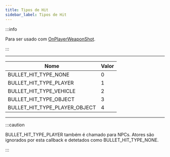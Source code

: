 ```yaml
---
title: Tipos de Hit
sidebar_label: Tipos de Hit
---
```


:::info

Para ser usado com [OnPlayerWeaponShot](../callbacks/OnPlayerWeaponShot).

:::

---

| Nome                          | Valor |
| ----------------------------- | ----- |
| BULLET_HIT_TYPE_NONE          | 0     |
| BULLET_HIT_TYPE_PLAYER        | 1     |
| BULLET_HIT_TYPE_VEHICLE       | 2     |
| BULLET_HIT_TYPE_OBJECT        | 3     |
| BULLET_HIT_TYPE_PLAYER_OBJECT | 4     |

---

:::caution

BULLET_HIT_TYPE_PLAYER também é chamado para NPCs. Atores são ignorados por esta callback e detetados como BULLET_HIT_TYPE_NONE.

:::
